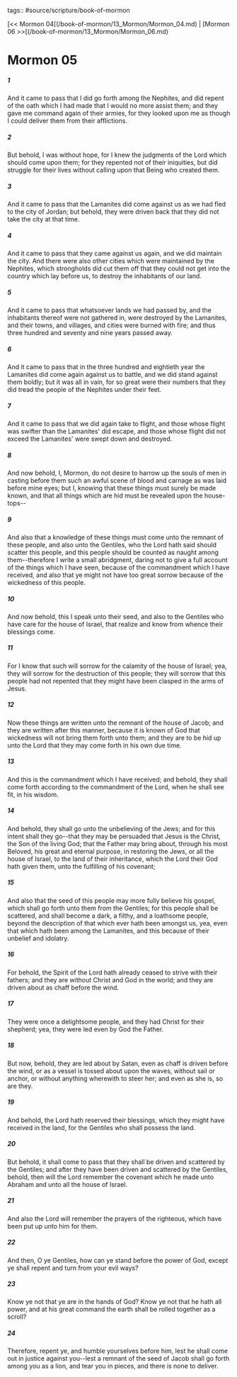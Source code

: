 tags:: #source/scripture/book-of-mormon

[<< Mormon 04[(/book-of-mormon/13_Mormon/Mormon_04.md) | [Mormon 06 >>[(/book-of-mormon/13_Mormon/Mormon_06.md)

# Mormon 05

##### 1

And it came to pass that I did go forth among the Nephites, and did repent of the oath which I had made that I would no more assist them; and they gave me command again of their armies, for they looked upon me as though I could deliver them from their afflictions.

##### 2

But behold, I was without hope, for I knew the judgments of the Lord which should come upon them; for they repented not of their iniquities, but did struggle for their lives without calling upon that Being who created them.

##### 3

And it came to pass that the Lamanites did come against us as we had fled to the city of Jordan; but behold, they were driven back that they did not take the city at that time.

##### 4

And it came to pass that they came against us again, and we did maintain the city. And there were also other cities which were maintained by the Nephites, which strongholds did cut them off that they could not get into the country which lay before us, to destroy the inhabitants of our land.

##### 5

And it came to pass that whatsoever lands we had passed by, and the inhabitants thereof were not gathered in, were destroyed by the Lamanites, and their towns, and villages, and cities were burned with fire; and thus three hundred and seventy and nine years passed away.

##### 6

And it came to pass that in the three hundred and eightieth year the Lamanites did come again against us to battle, and we did stand against them boldly; but it was all in vain, for so great were their numbers that they did tread the people of the Nephites under their feet.

##### 7

And it came to pass that we did again take to flight, and those whose flight was swifter than the Lamanites' did escape, and those whose flight did not exceed the Lamanites' were swept down and destroyed.

##### 8

And now behold, I, Mormon, do not desire to harrow up the souls of men in casting before them such an awful scene of blood and carnage as was laid before mine eyes; but I, knowing that these things must surely be made known, and that all things which are hid must be revealed upon the house-tops--

##### 9

And also that a knowledge of these things must come unto the remnant of these people, and also unto the Gentiles, who the Lord hath said should scatter this people, and this people should be counted as naught among them--therefore I write a small abridgment, daring not to give a full account of the things which I have seen, because of the commandment which I have received, and also that ye might not have too great sorrow because of the wickedness of this people.

##### 10

And now behold, this I speak unto their seed, and also to the Gentiles who have care for the house of Israel, that realize and know from whence their blessings come.

##### 11

For I know that such will sorrow for the calamity of the house of Israel; yea, they will sorrow for the destruction of this people; they will sorrow that this people had not repented that they might have been clasped in the arms of Jesus.

##### 12

Now these things are written unto the remnant of the house of Jacob; and they are written after this manner, because it is known of God that wickedness will not bring them forth unto them; and they are to be hid up unto the Lord that they may come forth in his own due time.

##### 13

And this is the commandment which I have received; and behold, they shall come forth according to the commandment of the Lord, when he shall see fit, in his wisdom.

##### 14

And behold, they shall go unto the unbelieving of the Jews; and for this intent shall they go--that they may be persuaded that Jesus is the Christ, the Son of the living God; that the Father may bring about, through his most Beloved, his great and eternal purpose, in restoring the Jews, or all the house of Israel, to the land of their inheritance, which the Lord their God hath given them, unto the fulfilling of his covenant;

##### 15

And also that the seed of this people may more fully believe his gospel, which shall go forth unto them from the Gentiles; for this people shall be scattered, and shall become a dark, a filthy, and a loathsome people, beyond the description of that which ever hath been amongst us, yea, even that which hath been among the Lamanites, and this because of their unbelief and idolatry.

##### 16

For behold, the Spirit of the Lord hath already ceased to strive with their fathers; and they are without Christ and God in the world; and they are driven about as chaff before the wind.

##### 17

They were once a delightsome people, and they had Christ for their shepherd; yea, they were led even by God the Father.

##### 18

But now, behold, they are led about by Satan, even as chaff is driven before the wind, or as a vessel is tossed about upon the waves, without sail or anchor, or without anything wherewith to steer her; and even as she is, so are they.

##### 19

And behold, the Lord hath reserved their blessings, which they might have received in the land, for the Gentiles who shall possess the land.

##### 20

But behold, it shall come to pass that they shall be driven and scattered by the Gentiles; and after they have been driven and scattered by the Gentiles, behold, then will the Lord remember the covenant which he made unto Abraham and unto all the house of Israel.

##### 21

And also the Lord will remember the prayers of the righteous, which have been put up unto him for them.

##### 22

And then, O ye Gentiles, how can ye stand before the power of God, except ye shall repent and turn from your evil ways?

##### 23

Know ye not that ye are in the hands of God? Know ye not that he hath all power, and at his great command the earth shall be rolled together as a scroll?

##### 24

Therefore, repent ye, and humble yourselves before him, lest he shall come out in justice against you--lest a remnant of the seed of Jacob shall go forth among you as a lion, and tear you in pieces, and there is none to deliver.
